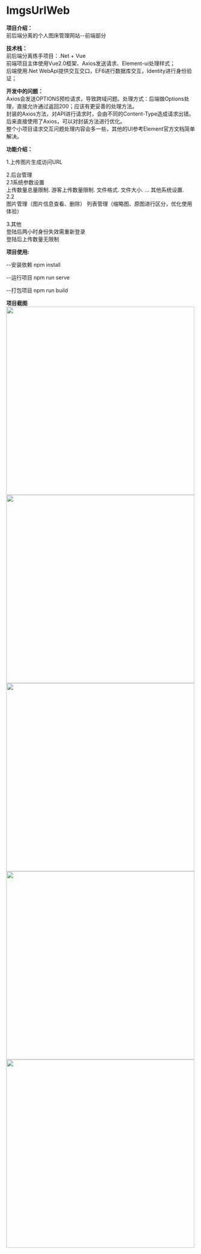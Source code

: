 # ImgsUrlWeb

<strong>项目介绍：</strong>
<br/>
前后端分离的个人图床管理网站--前端部分
 
<strong>技术栈：</strong>
<br/>
 前后端分离练手项目：.Net + Vue
<br/>
 前端项目主体使用Vue2.0框架、Axios发送请求、Element-ui处理样式；
<br/>
 后端使用.Net WebApi提供交互交口，EF6进行数据库交互，Identity进行身份验证；
 
<strong>开发中的问题：</strong>
<br/>
Axios会发送OPTIONS预检请求，导致跨域问题。处理方式：后端做Options处理，直接允许通过返回200；应该有更妥善的处理方法。
<br/>
封装的Axios方法，对API进行请求时，会由不同的Content-Type造成请求出错。后来直接使用了Axios，可以对封装方法进行优化。
<br/>
整个小项目请求交互问题处理内容会多一些，其他的UI参考Element官方文档简单解决。

 
<strong>功能介绍：</strong>
 
 1.上传图片生成访问URL
 
 2.后台管理
   <br/>
   2.1系统参数设置
   <br/>
     上传数量总量限制.
     游客上传数量限制.
     文件格式.
     文件大小.
     ...
     其他系统设置.
   <br/>
   2.2
   <br/>
     图片管理（图片信息查看、删除）
     列表管理（缩略图、原图进行区分，优化使用体验）

3.其他
  <br/>
  登陆后两小时身份失效需重新登录
  <br/>
  登陆后上传数量无限制
  
  
<strong>项目使用:</strong>

  --安装依赖
  npm install

  --运行项目
  npm run serve

  --打包项目
  npm run build
  
<strong>项目截图</strong>
<br/>
<img src="http://81.68.146.67:8000/imgsUrl/eedeb3f756904eac93dcdbf43cf3604a.png" style="width:500px;"/>
<img src="http://81.68.146.67:8000/imgsUrl/381e15bfd6bc48dbba970449e196fdc1.png" style="width:500px;"/>
<img src="http://81.68.146.67:8000/imgsUrl/c2f333f77a2c4d819d608d171a8cafc4.png" style="width:500px;"/>
<img src="http://81.68.146.67:8000/imgsUrl/21a8d6ff8108405c8219e44387ed70e5.png" style="width:500px;"/>
<img src="http://81.68.146.67:8000/imgsUrl/3842cbc4ae5e4715a9e134fbec6b6f1e.png" style="width:500px;"/>

